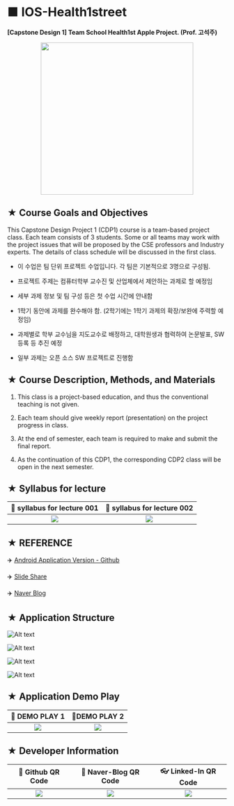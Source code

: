 # ■ IOS-Health1street
**[Capstone Design 1] Team School Health1st Apple Project. (Prof. 고석주)**

<p align="center">
  <img src="http://blogfiles.naver.net/MjAxNzExMjZfNjUg/MDAxNTExNjk2NDE3MjI0.RS7BDnSUMD9e3tMPtqJQ28EswLE-VzW2EfdJnNORMQkg.lVbw3RADcM02Eps6o3dqV_BKMKKDv1LX9AQ_j4yTV-kg.PNG.yeop9657/icon.png/" width="350" height="350">
</p>

## ★ Course Goals and Objectives

This Capstone Design Project 1 (CDP1) course is a team-based project class. Each team consists of 3 students. Some or all teams may work with the project issues that will be proposed by the CSE professors and Industry experts. The details of class schedule will be discussed in the first class.

* 이 수업은 팀 단위 프로젝트 수업입니다. 각 팀은 기본적으로 3명으로 구성됨.

* 프로젝트 주제는 컴퓨터학부 교수진 및 산업체에서 제안하는 과제로 할 예정임

* 세부 과제 정보 및 팀 구성 등은 첫 수업 시간에 안내함

* 1학기 동안에 과제를 완수해야 함. (2학기에는 1학기 과제의 확장/보완에 주력할 예정임)

* 과제별로 학부 교수님을 지도교수로 배정하고, 대학원생과 협력하여 논문발표, SW등록 등 추진 예정

* 일부 과제는 오픈 소스 SW 프로젝트로 진행함

## ★ Course Description, Methods, and Materials

1. This class is a project-based education, and thus the conventional teaching is not given.

2. Each team should give weekly report (presentation) on the project progress in class.

3. At the end of semester, each team is required to make and submit the final report.

4. As the continuation of this CDP1, the corresponding CDP2 class will be open in the next semester.

## ★ Syllabus for lecture

|:page_facing_up: syllabus for lecture 001|:page_facing_up: syllabus for lecture 002|
|:---------------------------------------:|:---------------------------------------:|
|![](https://user-images.githubusercontent.com/20036523/50081046-d2cf5680-0230-11e9-83a8-837940844378.jpg)|![](https://user-images.githubusercontent.com/20036523/50081047-d367ed00-0230-11e9-9854-f5a2e4727d8a.jpg)|


## ★ REFERENCE

:airplane: [Android Application Version - Github](http://bit.ly/2Q0oEPP)

:airplane: [Slide Share](https://www.slideshare.net/Yangchangyeop/university-83851915)

:airplane: [Naver Blog](http://bit.ly/2OkxUk9)

## ★ Application Structure

![Alt text](http://blogfiles.naver.net/MjAxNzExMjZfMiAg/MDAxNTExNjk1NjMzOTMw.26_39lbWgSGQc-sbQSW_nHmw9HlrahOsKG_gV6d8LuUg.SRe9j8LkkQdJE78pOTWEml0ZZQP-rSuc4jinNoLHsDYg.JPEG.yeop9657/%EC%8A%AC%EB%9D%BC%EC%9D%B4%EB%93%9C5.JPGg "Application Core Tech")

![Alt text](http://blogfiles.naver.net/MjAxNzExMjZfMjgy/MDAxNTExNjk1NjM0MDcy.995NpkbUY9SfH7226MVZRNX3s-635GwicZMaUj5nF98g.PQujjTf22vuVr3aSAoAEy9pqgidaq-lXyvafWBI6zsEg.JPEG.yeop9657/%EC%8A%AC%EB%9D%BC%EC%9D%B4%EB%93%9C13.JPG "Application Process")

![Alt text](http://blogfiles.naver.net/MjAxNzExMjZfMjIw/MDAxNTExNjk1NjM0MDc1.Mt0o07g4S3WtUEZ5tAIoH0wdoq0cv9fKEIVZiAPVS3Mg.bUxrJXWWZAQnivJ4an3QvYbKXAUOhmbLuI4sIXjddE0g.JPEG.yeop9657/%EC%8A%AC%EB%9D%BC%EC%9D%B4%EB%93%9C10.JPG "Application Structure")

![Alt text](http://blogfiles.naver.net/MjAxNzExMjZfOSAg/MDAxNTExNjk1NjM0MDc1.g1jWCTOHJnrdtBEOizti8UWwg2o437rPAHZTT1evpTsg.nReurqyin_ka9fht3w3SJBlR2PXOskDK3ttQtzA7XcYg.JPEG.yeop9657/%EC%8A%AC%EB%9D%BC%EC%9D%B4%EB%93%9C11.JPG "Application Class Diagram")

## ★ Application Demo Play
  
|:movie_camera: DEMO PLAY 1|:movie_camera:DEMO PLAY 2|
|:------------------------:|:-----------------------:|
|![](http://drive.google.com/uc?export=view&id=1gnhRrskwHE3_pVjWtnxfy85t08SNqVE-)|![](http://drive.google.com/uc?export=view&id=1Td1XmfIImiC70V1BYE7Dc6IVk1I-MSFP)|

## ★ Developer Information

|:rocket: Github QR Code|:pencil: Naver-Blog QR Code|:eyeglasses: Linked-In QR Code|
|:---------------------:|:-------------------------:|:----------------------------:|
|![](https://user-images.githubusercontent.com/20036523/50044128-60406880-00c2-11e9-8d57-ea1cb8e6b2a7.jpg)|![](https://user-images.githubusercontent.com/20036523/50044131-60d8ff00-00c2-11e9-818c-cf5ad97dc76e.jpg)|![](https://user-images.githubusercontent.com/20036523/50044130-60d8ff00-00c2-11e9-991a-107bffa2bf57.jpg)|
